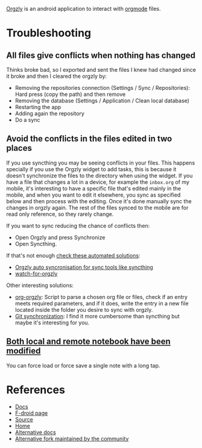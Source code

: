 [Orgzly](https://orgzly.com/) is an android application to interact with [orgmode](orgmode.md) files.

# Troubleshooting

## All files give conflicts when nothing has changed

Thinks broke bad, so I exported and sent the files I knew had changed since it broke and then I cleared the orgzly by:

- Removing the repositories connection (Settings / Sync / Repositories): Hard press (copy the path) and then remove
- Removing the database (Settings / Application / Clean local database)
- Restarting the app
- Adding again the repository
- Do a sync

## Avoid the conflicts in the files edited in two places

If you use syncthing you may be seeing conflicts in your files. This happens specially if you use the Orgzly widget to add tasks, this is because it doesn't synchronize the files to the directory when using the widget. If you have a file that changes a lot in a device, for example the `inbox.org` of my mobile, it's interesting to have a specific file that's edited mainly in the mobile, and when you want to edit it elsewhere, you sync as specified below and then process with the editing. Once it's done manually sync the changes in orgzly again. The rest of the files synced to the mobile are for read only reference, so they rarely change.

If you want to sync reducing the chance of conflicts then:

- Open Orgzly and press Synchronize
- Open Syncthing.

If that's not enough [check these automated solutions](https://github.com/orgzly/orgzly-android/issues/8):

- [Orgzly auto syncronisation for sync tools like syncthing](https://gist.github.com/fabian-thomas/6f559d0b0d26737cf173e41cdae5bfc8)
- [watch-for-orgzly](https://gitlab.com/doak/orgzly-watcher/-/blob/master/watch-for-orgzly?ref_type=heads)


Other interesting solutions:

- [org-orgzly](https://codeberg.org/anoduck/org-orgzly): Script to parse a chosen org file or files, check if an entry meets required parameters, and if it does, write the entry in a new file located inside the folder you desire to sync with orgzly.
- [Git synchronization](https://github.com/orgzly/orgzly-android/issues/24): I find it more cumbersome than syncthing but maybe it's interesting for you.
## [Both local and remote notebook have been modified](https://github.com/orgzly/orgzly-android/issues/35)
You can force load or force save a single note with a long tap.
# References

- [Docs](https://orgzly.com/docs)
- [F-droid page](https://f-droid.org/app/com.orgzly)
- [Source](https://github.com/orgzly/orgzly-android)
- [Home](https://orgzly.com/)
- [Alternative docs](https://github.com/orgzly/documentation)
- [Alternative fork maintained by the community](https://github.com/orgzly-revived/orgzly-android-revived)
